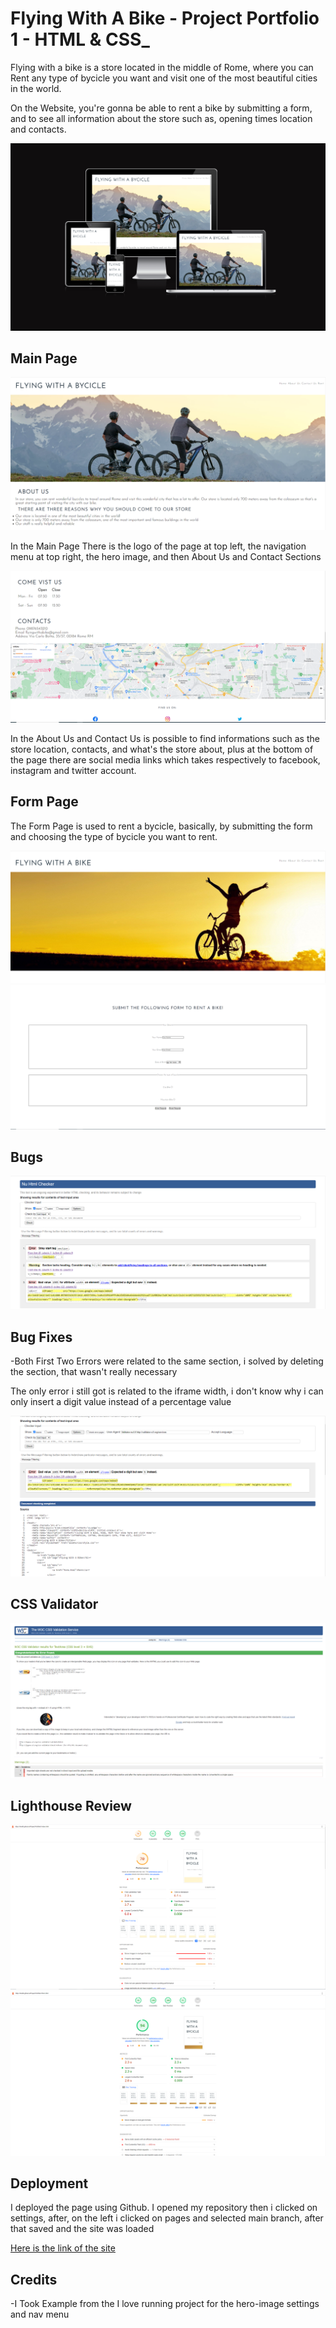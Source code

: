 # **Flying With A Bike - Project Portfolio 1 - HTML & CSS_**

Flying with a bike is a store located in the middle of Rome, where you can Rent any type of bycicle you want and visit one of the most beautiful cities in the world.

On the Website, you're gonna be able to rent a bike by submitting a form, and to see all information about the store such as, opening times location and contacts.

![Image of am i responsive](assets/readme-images/responsive%20site.PNG)

## Main Page

![Image Main Page](assets/readme-images/Main%20Page.PNG)

In the Main Page There is the logo of the page at top left, the navigation menu at top right, the hero image, and then About Us and Contact Sections

![image About Us and Contac Us](assets/readme-images/opening_times_contact.PNG)

In the About Us and Contact Us is possible to find informations such as the store location, contacts, and what's the store about, plus at the bottom of the page there are social media links which takes respectively to facebook, instagram and twitter account.

## Form Page

The Form Page is used to rent a bycicle, basically, by submitting the form and choosing the type of bycicle you want to rent.

![Image of the form page 1](assets/readme-images/form1.PNG)
![Image of the form page 1](assets/readme-images/form.PNG)

## Bugs

![Bugs](assets/readme-images/Errori.PNG)

## Bug Fixes

-Both First Two Errors were related to the same section, i solved by deleting the section, that wasn't really necessary

The only error i still got is related to the iframe width, i don't know why i can only insert a digit value instead of a percentage value

![Bugs 2](assets/readme-images/errore%20width.PNG)

## CSS Validator

![CSS Validator](assets/readme-images/validator_css.PNG)

## Lighthouse Review

![lighthouse results](assets/readme-images/Main_Page_lighthouse_review.PNG)
![lighthouse results form](assets/readme-images/form_lighthouse_review.PNG)

## Deployment

I deployed the page using Github. I opened my repository then i clicked on settings, after, on the left i clicked on pages and selected main branch, after that saved and the site was loaded 

[Here is the link of the site](https://lino96.github.io/Project-Portfolio1/index.html)

## Credits

-I Took Example from the I love running project for the hero-image settings and nav menu


